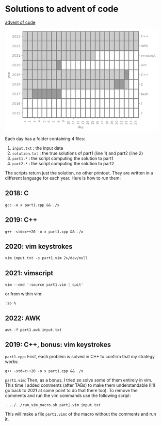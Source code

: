 # Solutions to advent of code

[advent of code](https://adventofcode.com)

![progress](progress.png)

Each day has a folder containing 4 files:

 1. `input.txt` : the input data
 2. `solution.txt` : the true solutions of part1 (line 1) and part2 (line 2)
 3. `part1.*` : the script computing the solution to part1
 4. `part2.*` : the script computing the solution to part2

The scripts return just the solution, no other printout.
They are written in a different language for each year.
Here is how to run them:

## 2018: C

```shell
gcc -o x part1.cpp && ./x
```

## 2019: C++

```shell
g++ -std=c++20 -o x part1.cpp && ./x
```

## 2020: vim keystrokes

```shell
vim input.txt -s part1.vim 2>/dev/null
```

## 2021: vimscript

```shell
vim --cmd ':source part1.vim | quit'
```

or from within vim:

```
:so %
```

## 2022: AWK

```shell
awk -f part1.awk input.txt
```

## 2019: C++, bonus: vim keystrokes

`part1.cpp`: First, each problem is solved in C++ to confirm that my strategy works:

```shell
g++ -std=c++20 -o x part1.cpp && ./x
```

`part1.vim`: Then, as a bonus, I tried so solve some of them entirely in vim. This time I added comments (after TABs) to make them understandable (I'll go back to 2021 at some point to do that there too). To remove the comments and run the vim commands use the following script:

```shell
. ../../run_vim_macro.sh part1.vim input.txt
```

This will make a file `part1.vimc` of the macro without the comments and run it.
